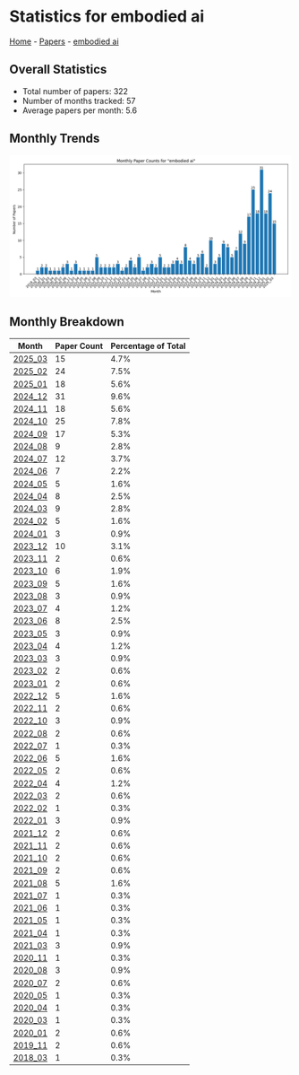 # Statistics for embodied ai

[Home](https://arxcompass.github.io) - [Papers](https://arxcompass.github.io/papers) - [embodied ai](https://arxcompass.github.io/papers/embodied_ai)

## Overall Statistics

- Total number of papers: 322
- Number of months tracked: 57
- Average papers per month: 5.6

## Monthly Trends

![Monthly Paper Counts](monthly_stats.png)

## Monthly Breakdown

| Month | Paper Count | Percentage of Total |
| --- | --- | --- |
| [2025_03](./2025_03/papers_1.md) | 15 | 4.7% |
| [2025_02](./2025_02/papers_1.md) | 24 | 7.5% |
| [2025_01](./2025_01/papers_1.md) | 18 | 5.6% |
| [2024_12](./2024_12/papers_1.md) | 31 | 9.6% |
| [2024_11](./2024_11/papers_1.md) | 18 | 5.6% |
| [2024_10](./2024_10/papers_1.md) | 25 | 7.8% |
| [2024_09](./2024_09/papers_1.md) | 17 | 5.3% |
| [2024_08](./2024_08/papers_1.md) | 9 | 2.8% |
| [2024_07](./2024_07/papers_1.md) | 12 | 3.7% |
| [2024_06](./2024_06/papers_1.md) | 7 | 2.2% |
| [2024_05](./2024_05/papers_1.md) | 5 | 1.6% |
| [2024_04](./2024_04/papers_1.md) | 8 | 2.5% |
| [2024_03](./2024_03/papers_1.md) | 9 | 2.8% |
| [2024_02](./2024_02/papers_1.md) | 5 | 1.6% |
| [2024_01](./2024_01/papers_1.md) | 3 | 0.9% |
| [2023_12](./2023_12/papers_1.md) | 10 | 3.1% |
| [2023_11](./2023_11/papers_1.md) | 2 | 0.6% |
| [2023_10](./2023_10/papers_1.md) | 6 | 1.9% |
| [2023_09](./2023_09/papers_1.md) | 5 | 1.6% |
| [2023_08](./2023_08/papers_1.md) | 3 | 0.9% |
| [2023_07](./2023_07/papers_1.md) | 4 | 1.2% |
| [2023_06](./2023_06/papers_1.md) | 8 | 2.5% |
| [2023_05](./2023_05/papers_1.md) | 3 | 0.9% |
| [2023_04](./2023_04/papers_1.md) | 4 | 1.2% |
| [2023_03](./2023_03/papers_1.md) | 3 | 0.9% |
| [2023_02](./2023_02/papers_1.md) | 2 | 0.6% |
| [2023_01](./2023_01/papers_1.md) | 2 | 0.6% |
| [2022_12](./2022_12/papers_1.md) | 5 | 1.6% |
| [2022_11](./2022_11/papers_1.md) | 2 | 0.6% |
| [2022_10](./2022_10/papers_1.md) | 3 | 0.9% |
| [2022_08](./2022_08/papers_1.md) | 2 | 0.6% |
| [2022_07](./2022_07/papers_1.md) | 1 | 0.3% |
| [2022_06](./2022_06/papers_1.md) | 5 | 1.6% |
| [2022_05](./2022_05/papers_1.md) | 2 | 0.6% |
| [2022_04](./2022_04/papers_1.md) | 4 | 1.2% |
| [2022_03](./2022_03/papers_1.md) | 2 | 0.6% |
| [2022_02](./2022_02/papers_1.md) | 1 | 0.3% |
| [2022_01](./2022_01/papers_1.md) | 3 | 0.9% |
| [2021_12](./2021_12/papers_1.md) | 2 | 0.6% |
| [2021_11](./2021_11/papers_1.md) | 2 | 0.6% |
| [2021_10](./2021_10/papers_1.md) | 2 | 0.6% |
| [2021_09](./2021_09/papers_1.md) | 2 | 0.6% |
| [2021_08](./2021_08/papers_1.md) | 5 | 1.6% |
| [2021_07](./2021_07/papers_1.md) | 1 | 0.3% |
| [2021_06](./2021_06/papers_1.md) | 1 | 0.3% |
| [2021_05](./2021_05/papers_1.md) | 1 | 0.3% |
| [2021_04](./2021_04/papers_1.md) | 1 | 0.3% |
| [2021_03](./2021_03/papers_1.md) | 3 | 0.9% |
| [2020_11](./2020_11/papers_1.md) | 1 | 0.3% |
| [2020_08](./2020_08/papers_1.md) | 3 | 0.9% |
| [2020_07](./2020_07/papers_1.md) | 2 | 0.6% |
| [2020_05](./2020_05/papers_1.md) | 1 | 0.3% |
| [2020_04](./2020_04/papers_1.md) | 1 | 0.3% |
| [2020_03](./2020_03/papers_1.md) | 1 | 0.3% |
| [2020_01](./2020_01/papers_1.md) | 2 | 0.6% |
| [2019_11](./2019_11/papers_1.md) | 2 | 0.6% |
| [2018_03](./2018_03/papers_1.md) | 1 | 0.3% |
